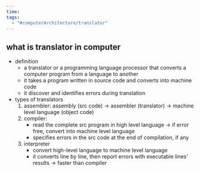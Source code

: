```yaml
---
time: 
tags:
  - "#computerArchitecture/translator"
---
```

## what is translator in computer
- definition
	- a translator or a programming language processor that converts a computer program from a language to another
	- it takes a program written in source code and converts into machine code
	- it discover and identifies errors during translation
- types of translators
	1. assembler: assembly (src code) -> assembler (translator) -> machine level language (object code)
	2. compiler: 
		- read the complete src program in high level language -> if error free, convert into machine level language
		- specifies errors in the src code at the end of compilation, if any
	3. interpreter
		- convert high-level language to machine level language
		- it converts line by line, then report errors with executable lines' results -> faster than compiler 